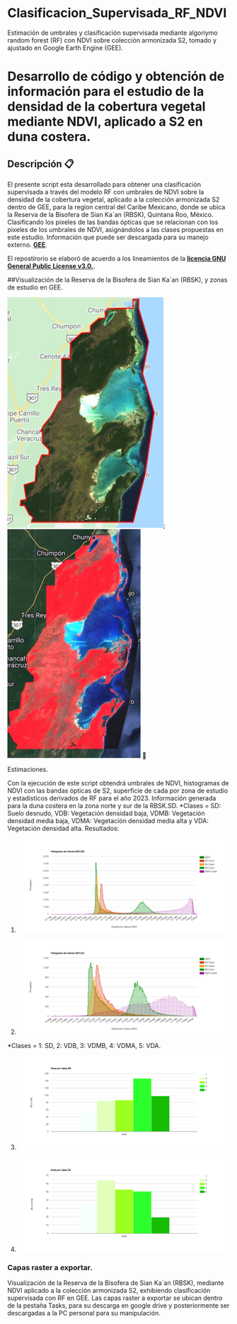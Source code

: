 # Clasificacion_Supervisada_RF_NDVI
Estimación de umbrales y clasificación supervisada mediante algoriymo random forest (RF) con NDVI sobre colección armonizada S2, tomado y ajustado en Google Earth Engine (GEE).
# Desarrollo de código y obtención de información para el estudio de la densidad de la cobertura vegetal mediante NDVI, aplicado a S2 en duna costera.

## Descripción 📋
El presente script esta desarrollado para obtener una clasificación supervisada a través del modelo RF con umbrales de NDVI sobre la densidad de la cobertura vegetal, aplicado a la colección armonizada S2 dentro de GEE, para la region central del Caribe Mexicano, donde se ubica la Reserva de la Bisofera de Sian Ka´an (RBSK), Quintana Roo, México. Clasificando los pixeles de las bandas ópticas que se relacionan con los pixeles de los umbrales de NDVI, asignándolos a las clases propuestas en este estudio. Información que puede ser descargada para su manejo externo. [**GEE**](https://developers.google.com/earth-engine/guides/getstarted?hl=en).

El repostirorio se elaboró de acuerdo a los lineamientos de la [**licencia GNU General Public License v3.0.**](https://choosealicense.com/licenses/gpl-3.0/).

##Visualización de la Reserva de la Bisofera de Sian Ka´an (RBSK), y zonas de estudio en GEE.

![alt text](https://github.com/demostenesmx/NDVI-SAVI_DCA/blob/main/C02_B_3_2_1_RBSK.JPG);  ![alt text](https://github.com/demostenesmx/NDVI-SAVI_DCA/blob/main/Veg%20(B_4-3-2).jpeg) 📖

Estimaciones.

Con la ejecución de este script obtendrá umbrales de NDVI, histogramas de NDVI con las bandas ópticas de S2, superficie de cada por zona de estudio y estadisticos derivados de RF para el año 2023. Información generada para la duna costera en la zona norte y sur de la RBSK.SD. *Clases = SD: Suelo desnudo, VDB: Vegetación densidad baja, VDMB: Vegetación densidad media baja, VDMA: Vegetación densidad media alta y VDA: Vegetación densidad alta.
Resultados:

1.  ![alt text](Histo_NDVI_ZN.png)

2. ![alt text](Histo_NDVI_ZS.png)

*Clases = 1: SD, 2: VDB, 3: VDMB, 4: VDMA, 5: VDA.

3.  ![alt text](Area_Class_ZN.png)

4. ![alt text](Area_Class_ZS.png)

### Capas raster a exportar. 
Visualización de la Reserva de la Bisofera de Sian Ka´an (RBSK), mediante NDVI aplicado a la colección armonizada S2, exhibiendo clasificación supervisada con RF en GEE. Las capas raster a exportar se ubican dentro de la pestaña Tasks, para su descarga en google drive y posteriormente ser descargadas a la PC personal para su manipulación. 
